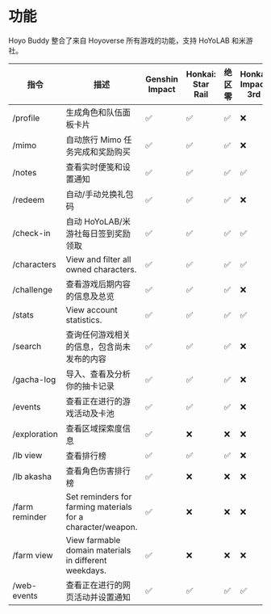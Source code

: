 # 功能

Hoyo Buddy 整合了来自 Hoyoverse 所有游戏的功能，支持 HoYoLAB 和米游社。

| 指令             | 描述                                                                          | Genshin Impact | Honkai: Star Rail | 绝区零 | Honkai Impact 3rd | Tears of Themis |
| -------------- | --------------------------------------------------------------------------- | -------------- | --------------------------------- | --- | ----------------- | --------------- |
| /profile       | 生成角色和队伍面板卡片                                                                 | ✅              | ✅                                 | ✅   | ❌                 | ❌               |
| /mimo          | 自动旅行 Mimo 任务完成和奖励购买                                                         | ✅              | ✅                                 | ✅   | ❌                 | ❌               |
| /notes         | 查看实时便笺和设置通知                                                                 | ✅              | ✅                                 | ✅   | ✅                 | ❌               |
| /redeem        | 自动/手动兑换礼包码                                                                  | ✅              | ✅                                 | ✅   | ❌                 | ✅               |
| /check-in      | 自动 HoYoLAB/米游社每日签到奖励领取                                                      | ✅              | ✅                                 | ✅   | ✅                 | ✅               |
| /characters    | View and filter all owned characters.                       | ✅              | ✅                                 | ✅   | ✅                 | ❌               |
| /challenge     | 查看游戏后期内容的信息及总览                                                              | ✅              | ✅                                 | ✅   | ❌                 | ❌               |
| /stats         | View account statistics.                                    | ✅              | ✅                                 | ✅   | ✅                 | ❌               |
| /search        | 查询任何游戏相关的信息，包含尚未发布的内容                                                       | ✅              | ✅                                 | ✅   | ❌                 | ❌               |
| /gacha-log     | 导入、查看及分析你的抽卡记录                                                              | ✅              | ✅                                 | ✅   | ❌                 | ❌               |
| /events        | 查看正在进行的游戏活动及卡池                                                              | ✅              | ✅                                 | ✅   | ❌                 | ❌               |
| /exploration   | 查看区域探索度信息                                                                   | ✅              | ❌                                 | ❌   | ❌                 | ❌               |
| /lb view       | 查看排行榜                                                                       | ✅              | ✅                                 | ✅   | ❌                 | ❌               |
| /lb akasha     | 查看角色伤害排行榜                                                                   | ✅              | ❌                                 | ❌   | ❌                 | ❌               |
| /farm reminder | Set reminders for farming materials for a character/weapon. | ✅              | ❌                                 | ❌   | ❌                 | ❌               |
| /farm view     | View farmable domain materials in different weekdays.       | ✅              | ❌                                 | ❌   | ❌                 | ❌               |
| /web-events    | 查看正在进行的网页活动并设置通知                                                            | ✅              | ✅                                 | ✅   | ✅                 | ✅               |
